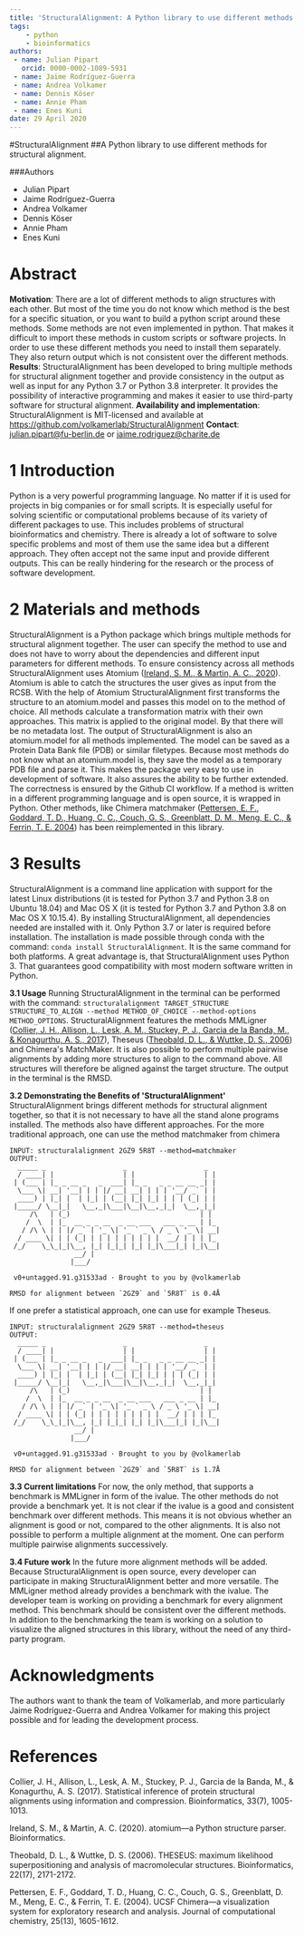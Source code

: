 ```yaml
---
title: 'StructuralAlignment: A Python library to use different methods for structural alignment.'
tags:
    - python
    - bioinformatics
authors:
 - name: Julian Pipart
   orcid: 0000-0002-1089-5931
 - name: Jaime Rodríguez-Guerra
 - name: Andrea Volkamer
 - name: Dennis Köser
 - name: Annie Pham
 - name: Enes Kuni
date: 29 April 2020
---
```

#StructuralAlignment
##A Python library to use different methods for structural alignment.

###Authors
- Julian Pipart
- Jaime Rodríguez-Guerra
- Andrea Volkamer
- Dennis Köser
- Annie Pham
- Enes Kuni

# Abstract

**Motivation**: There are a lot of different methods to align structures with each other. But most of the time you do not know which method is the best for a specific situation, or you want to build a python script around these methods. Some methods are not even implemented in python. That makes it difficult to import these methods in custom scripts or software projects. In order to use these different methods you need to install them separately. They also return output which is not consistent over the different methods.
**Results**: StructuralAlignment has been developed to bring multiple methods for structural alignment together and provide consistency in the output as well as input for any Python 3.7 or Python 3.8 interpreter. It provides the possibility of interactive programming and makes it easier to use third-party software for structural alignment.
**Availability and implementation**: StructuralAlignment is MIT-licensed and available at https://github.com/volkamerlab/StructuralAlignment
**Contact**: julian.pipart@fu-berlin.de or jaime.rodriguez@charite.de


# 1 Introduction
Python is a very powerful programming language. No matter if it is used for projects in big companies or for small scripts. It is especially useful for solving scientific or computational problems because of its variety of different packages to use. This includes problems of structural bioinformatics and chemistry. There is already a lot of software to solve specific problems and most of them use the same idea but a different approach. They often accept not the same input and provide different outputs. This can be really hindering for the research or the process of software development.


# 2 Materials and methods
StructuralAlignment is a Python package which brings multiple methods for structural alignment together. The user can specify the method to use and does not have to worry about the dependencies and different input parameters for different methods. To ensure consistency across all methods StructuralAlignment uses Atomium ([Ireland, S. M., & Martin, A. C., 2020](#references)). Atomium is able to catch the structures the user gives as input from the RCSB. With the help of Atomium StructuralAlignment first transforms the structure to an atomium.model and passes this model on to the method of choice. All methods calculate a transformation matrix with their own approaches. This matrix is applied to the original model. By that there will be no metadata lost. The output of StructuralAlignment is also an atomium.model for all methods implemented. The model can be saved as a Protein Data Bank file (PDB) or similar filetypes. Because most methods do not know what an atomium.model is, they save the model as a temporary PDB file and parse it. This makes the package very easy to use in development of software. It also assures the ability to be further extended. The correctness is ensured by the Github CI workflow. If a method is written in a different programming language and is open source, it is wrapped in Python. Other methods, like Chimera matchmaker ([Pettersen, E. F., Goddard, T. D., Huang, C. C., Couch, G. S., Greenblatt, D. M., Meng, E. C., & Ferrin, T. E. 2004](#references)) has been reimplemented in this library.

# 3 Results
StructuralAlignment is a command line application with support for the latest Linux distributions (it is tested for Python 3.7 and Python 3.8 on Ubuntu 18.04) and Mac OS X (it is tested for Python 3.7 and Python 3.8 on Mac OS X 10.15.4). By installing StructuralAlignment, all dependencies needed are installed with it. Only Python 3.7 or later is required before installation. The installation is made possible through conda with the command: `conda install StructuralAlignment`. It is the same command for both platforms. A great advantage is, that StructuralAlignment uses Python 3. That guarantees good compatibility with most modern software written in Python.

**3.1 Usage**
Running StructuralAlignment in the terminal can be performed with the command: `structuralalignment TARGET_STRUCTURE STRUCTURE_TO_ALIGN --method METHOD_OF_CHOICE --method-options METHOD_OPTIONS`. StructuralAlignment features the methods MMLigner ([Collier, J. H., Allison, L., Lesk, A. M., Stuckey, P. J., Garcia de la Banda, M., & Konagurthu, A. S., 2017](#references)), Theseus ([Theobald, D. L., & Wuttke, D. S., 2006](#references)) and Chimera's MatchMaker. It is also possible to perform multiple pairwise alignments by adding more structures to align to the command above. All structures will therefore be aligned against the target structure. The output in the terminal is the RMSD.

**3.2 Demonstrating the Benefits of 'StructuralAlignment'**
StructuralAlignment brings different methods for structural alignment together, so that it is not necessary to have all the stand alone programs installed. The methods also have different approaches.
For the more traditional approach, one can use the method matchmaker from chimera
```
INPUT: structuralalignment 2GZ9 5R8T --method=matchmaker
OUTPUT:
  _____ _                   _                   _
  / ____| |                 | |                 | |
 | (___ | |_ _ __ _   _  ___| |_ _   _ _ __ __ _| |
  \___ \| __| '__| | | |/ __| __| | | | '__/ _` | |
  ____) | |_| |  | |_| | (__| |_| |_| | | | (_| | |
 |_____/ \__|_|   \__,_|\___|\__|\__,_|_|  \__,_|_|
     /\   | (_)                                | |
    /  \  | |_  __ _ _ __  _ __ ___   ___ _ __ | |_
   / /\ \ | | |/ _` | '_ \| '_ ` _ \ / _ \ '_ \| __|
  / ____ \| | | (_| | | | | | | | | |  __/ | | | |_
 /_/    \_\_|_|\__, |_| |_|_| |_| |_|\___|_| |_|\__|
                __/ |
               |___/

 v0+untagged.91.g31533ad · Brought to you by @volkamerlab

RMSD for alignment between `2GZ9` and `5R8T` is 0.4Å
```

If one prefer a statistical approach, one can use for example Theseus.
```
INPUT: structuralalignment 2GZ9 5R8T --method=theseus
OUTPUT:
  _____ _                   _                   _
  / ____| |                 | |                 | |
 | (___ | |_ _ __ _   _  ___| |_ _   _ _ __ __ _| |
  \___ \| __| '__| | | |/ __| __| | | | '__/ _` | |
  ____) | |_| |  | |_| | (__| |_| |_| | | | (_| | |
 |_____/ \__|_|   \__,_|\___|\__|\__,_|_|  \__,_|_|
     /\   | (_)                                | |
    /  \  | |_  __ _ _ __  _ __ ___   ___ _ __ | |_
   / /\ \ | | |/ _` | '_ \| '_ ` _ \ / _ \ '_ \| __|
  / ____ \| | | (_| | | | | | | | | |  __/ | | | |_
 /_/    \_\_|_|\__, |_| |_|_| |_| |_|\___|_| |_|\__|
                __/ |
               |___/

 v0+untagged.91.g31533ad · Brought to you by @volkamerlab

RMSD for alignment between `2GZ9` and `5R8T` is 1.7Å
```


**3.3 Current limitations**
For now, the only method, that supports a benchmark is MMLigner in form of the ivalue. The other methods do not provide a benchmark yet. It is not clear if the ivalue is a good and consistent benchmark over different methods. This means it is not obvious whether an alignment is good or not, compared to the other alignments. It is also not possible to perform a multiple alignment at the moment. One can perform multiple pairwise alignments successively.

**3.4 Future work**
In the future more alignment methods will be added. Because StructuralAlignment is open source, every developer can participate in making StructuralAlignment better and more versatile. The MMLigner method already provides a benchmark with the ivalue. The developer team is working on providing a benchmark for every alignment method. This benchmark should be consistent over the different methods. In addition to the benchmarking the team is working on a solution to visualize the aligned structures in this library, without the need of any third-party program.

# Acknowledgments
The authors want to thank the team of Volkamerlab, and more particularly Jaime Rodríguez-Guerra and Andrea Volkamer for making this project possible and for leading the development process.

# References
Collier, J. H., Allison, L., Lesk, A. M., Stuckey, P. J., Garcia de la Banda, M., & Konagurthu, A. S. (2017). Statistical inference of protein structural alignments using information and compression. Bioinformatics, 33(7), 1005-1013.

Ireland, S. M., & Martin, A. C. (2020). atomium—a Python structure parser. Bioinformatics.

Theobald, D. L., & Wuttke, D. S. (2006). THESEUS: maximum likelihood superpositioning and analysis of macromolecular structures. Bioinformatics, 22(17), 2171-2172.

Pettersen, E. F., Goddard, T. D., Huang, C. C., Couch, G. S., Greenblatt, D. M., Meng, E. C., & Ferrin, T. E. (2004). UCSF Chimera—a visualization system for exploratory research and analysis. Journal of computational chemistry, 25(13), 1605-1612.

